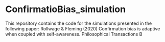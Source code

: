 # ConfirmatioBias_simulation
This repository contains the code for the simulations presented in the following paper: Rollwage &amp; Fleming (2020) Confirmation bias is adaptive when coupled with self-awareness. Philosophical Transactions B
